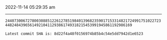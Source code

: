 2022-11-14 05:29:35 am

---

`2440730067278003088512261278519840139682359017153314821724991751022723448248439656149210411293861749318215453991945861192986169`

`Latest commit SHA is: 8d22f4a48f0156974b85b4c54e5dd7942d1e6523 `
